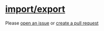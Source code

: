 [import/export](https://github.com/import-js/eslint-plugin-import/blob/v2.25.4/docs/rules/export.md)
====================================================================================================
Please [open an issue](https://github.com/rasenplanscher/eslint-config-rasenplanscher/issues/new)
or [create a pull request](https://github.com/rasenplanscher/eslint-config-rasenplanscher/edit/main/src/rules-configurations/import/export.md)